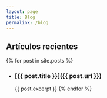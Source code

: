 ```yaml
---
layout: page
title: Blog
permalink: /blog
---
```

## Artículos recientes

{% for post in site.posts %}
  - ### [{{ post.title }}]({{ post.url }})
    {{ post.excerpt }}
{% endfor %}
